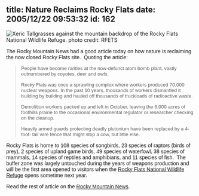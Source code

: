 title: Nature Reclaims Rocky Flats
date: 2005/12/22 09:53:32
id: 162
---
![Xeric Tallgrasses against the mountain backdrop of the Rocky Flats National Wildlife Refuge. photo credit: RFETS](/journal_images/rfetsgrass.jpg)

<font face="Arial">The Rocky Mountain News had a good article today on how nature is reclaiming the now closed Rocky Flats site.  Quoting the article:</font>

> <font face="Arial" size="2">People have become rarities at the now-defunct atom bomb plant, vastly outnumbered by coyotes, deer and owls.</font>
> 
> <font face="Arial" size="2">Rocky Flats was once a sprawling complex where workers produced 70,000 nuclear weapons. In the past 10 years, thousands of workers dismantled it building by building and hauled off thousands of truckloads of radioactive waste.</font>
> 
> <font face="Arial" size="2">Demolition workers packed up and left in October, leaving the 6,000 acres of foothills prairie to the occasional environmental regulator or researcher checking on the cleanup.</font>
> 
> <font face="Arial" size="2">Heavily armed guards protecting deadly plutonium have been replaced by a 4-foot- tall wire fence that might stop a cow, but little else.</font>

<font face="Arial">Rocky Flats is home to 108 species of songbirds, 23 species of raptors (birds of prey), 2 species of upland game birds, 49 species of waterfowl, 38 species of mammals, 14 species of reptiles and amphibians, and 11 species of fish.  The buffer zone was largely untouched during the years of weapons production and will be the first area opened to visitors when the [Rocky Flats National Wildlife Refuge](http://rockyflats.fws.gov/) opens sometime next year.</font>

<font face="Arial">Read the rest of article on the [Rocky Mountain News](http://www.rockymountainnews.com/drmn/local/article/0,1299,DRMN_15_4333883,00.html).</font>